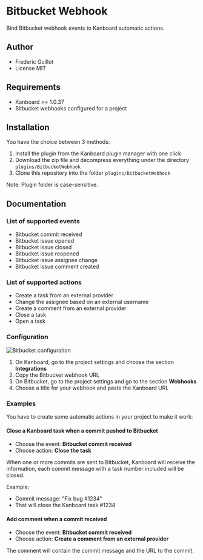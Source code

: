 Bitbucket Webhook
=================

Bind Bitbucket webhook events to Kanboard automatic actions.

Author
------

- Frederic Guillot
- License MIT

Requirements
------------

- Kanboard >= 1.0.37
- Bitbucket webhooks configured for a project

Installation
------------

You have the choice between 3 methods:

1. Install the plugin from the Kanboard plugin manager with one click
2. Download the zip file and decompress everything under the directory `plugins/BitbucketWebhook`
3. Clone this repository into the folder `plugins/BitbucketWebhook`

Note: Plugin folder is case-sensitive.

Documentation
-------------

### List of supported events

- Bitbucket commit received
- Bitbucket issue opened
- Bitbucket issue closed
- Bitbucket issue reopened
- Bitbucket issue assignee change
- Bitbucket issue comment created

### List of supported actions

- Create a task from an external provider
- Change the assignee based on an external username
- Create a comment from an external provider
- Close a task
- Open a task

### Configuration

![Bitbucket configuration](https://cloud.githubusercontent.com/assets/323546/20451760/4441dee4-adcb-11e6-9f66-0987294cc5d7.png)

1. On Kanboard, go to the project settings and choose the section **Integrations**
2. Copy the Bitbucket webhook URL
3. On Bitbucket, go to the project settings and go to the section **Webhooks**
4. Choose a title for your webhook and paste the Kanboard URL

### Examples

You have to create some automatic actions in your project to make it work:

#### Close a Kanboard task when a commit pushed to Bitbucket

- Choose the event: **Bitbucket commit received**
- Choose action: **Close the task**

When one or more commits are sent to Bitbucket, Kanboard will receive the information, each commit message with a task number included will be closed.

Example:

- Commit message: "Fix bug #1234"
- That will close the Kanboard task #1234

#### Add comment when a commit received

- Choose the event: **Bitbucket commit received**
- Choose action: **Create a comment from an external provider**

The comment will contain the commit message and the URL to the commit.
